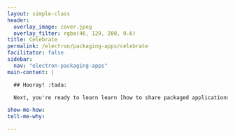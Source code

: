 ```yaml
---
layout: simple-class
header:
  overlay_image: cover.jpeg
  overlay_filter: rgba(46, 129, 200, 0.6)
title: Celebrate
permalink: /electron/packaging-apps/celebrate
facilitator: false
sidebar:
  nav: "electron-packaging-apps"
main-content: |

  ## Hooray! :tada:

  Next, you're ready to learn learn [how to share packaged applications](../distributing-apps/) with others.

show-me-how:
tell-me-why:

---
```

